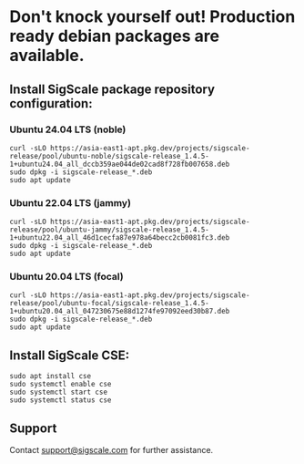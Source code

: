 # Don't knock yourself out! Production ready debian packages are available.

## Install SigScale package repository configuration:

### Ubuntu 24.04 LTS (noble)
	curl -sLO https://asia-east1-apt.pkg.dev/projects/sigscale-release/pool/ubuntu-noble/sigscale-release_1.4.5-1+ubuntu24.04_all_dccb359ae044de02cad8f728fb007658.deb
	sudo dpkg -i sigscale-release_*.deb
	sudo apt update

### Ubuntu 22.04 LTS (jammy)
	curl -sLO https://asia-east1-apt.pkg.dev/projects/sigscale-release/pool/ubuntu-jammy/sigscale-release_1.4.5-1+ubuntu22.04_all_46d1cecfa87e978a64becc2cb0081fc3.deb
	sudo dpkg -i sigscale-release_*.deb
	sudo apt update

### Ubuntu 20.04 LTS (focal)
	curl -sLO https://asia-east1-apt.pkg.dev/projects/sigscale-release/pool/ubuntu-focal/sigscale-release_1.4.5-1+ubuntu20.04_all_047230675e88d1274fe97092eed30b87.deb
	sudo dpkg -i sigscale-release_*.deb
	sudo apt update

## Install SigScale CSE:
	sudo apt install cse
	sudo systemctl enable cse
	sudo systemctl start cse
	sudo systemctl status cse

## Support
Contact <support@sigscale.com> for further assistance.


